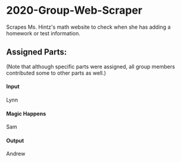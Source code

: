 # 2020-Group-Web-Scraper
Scrapes Ms. Hintz's math website to check when she has adding a homework or test information. 

## Assigned Parts:
(Note that although specific parts were assigned, all group members contributed some to other parts as well.)

#### Input
Lynn

#### Magic Happens
Sam

#### Output
Andrew
